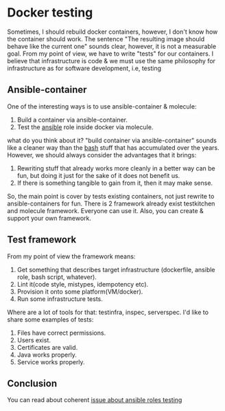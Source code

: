 # Docker testing

Sometimes, I should rebuild docker containers, however, I don't know how the container should work. The sentence "The resulting image should behave like the current one" sounds clear, however, it is not a measurable goal.
From my point of view, we have to write "tests" for our containers. I believe that infrastructure is code & we must use the same philosophy for infrastructure as for software development, i.e, testing

## Ansible-container

One of the interesting ways is to use ansible-container & molecule:

1. Build a container via ansible-container.
2. Test the [ansible](http://www.goncharov.xyz/it/ansible.html) role inside docker via molecule.

what do you think about it? "build container via ansible-container" sounds like a cleaner way than the [bash](http://www.goncharov.xyz/it/make-cm-not-bash-en.html) stuff that has accumulated over the years. However, we should always consider the advantages that it brings:

1. Rewriting stuff that already works more cleanly in a better way can be fun, but doing it just for the sake of it does not benefit us.
2. If there is something tangible to gain from it, then it may make sense.

So, the main point is cover by tests existing containers, not just rewrite to ansible-containers for fun. There is 2 framework already exist testkitchen and molecule framework. Everyone can use it. Also, you can create & support your own framework.

## Test framework

From my point of view the framework means:

1. Get something that describes target infrastructure (dockerfile, ansible role, bash script, whatever).
2. Lint it(code style, mistypes, idempotency etc).
3. Provision it onto some platform(VM/docker).
4. Run some infrastructure tests.

Where are a lot of tools for that: testinfra, inspec, serverspec. I'd like to share  some examples of tests:

1. Files have correct permissions.
2. Users exist.
3. Certificates are valid.
4. Java works properly.
5. Service works properly.

## Conclusion

You can read about coherent [issue about ansible roles testing](http://www.goncharov.xyz/it/test-ansible-roles-via-testkitchen-inside-hyperv.html)
